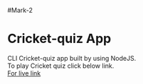 #Mark-2
# Cricket-quiz App
CLI Cricket-quiz app built by using NodeJS.<br>
To play Cricket quiz click below link. <br>
[For live link](https://replit.com/@Naveenbusireddy/markTwo-Cricket-quiz?embed=1&output=1)
